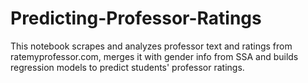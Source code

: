 # Predicting-Professor-Ratings
This notebook scrapes and analyzes professor text and ratings from ratemyprofessor.com, merges it with gender info from SSA and builds regression models to predict students' professor ratings. 

